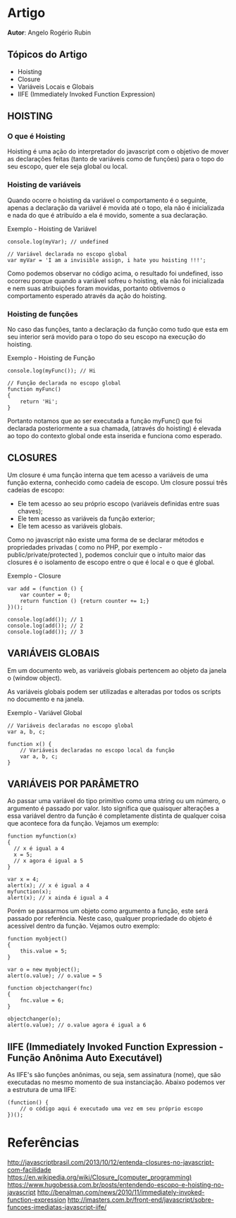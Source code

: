 # Artigo

**Autor**: Angelo Rogério Rubin

## Tópicos do Artigo
* Hoisting
* Closure 
* Variáveis Locais e Globais
* IIFE (Immediately Invoked Function Expression)

## HOISTING

### O que é Hoisting

Hoisting é uma ação do interpretador do javascript com o objetivo de mover as declarações feitas (tanto de variáveis como de funções) para o topo do seu escopo, quer ele seja global ou local.

### Hoisting de variáveis

Quando ocorre o hoisting da variável o comportamento é o seguinte, apenas a declaração da variável é movida até o topo, ela não é inicializada e nada do que é atribuído a ela é movido, somente a sua declaração.

Exemplo - Hoisting de Variável

    console.log(myVar); // undefined

    // Variável declarada no escopo global
	var myVar = 'I am a invisible assign, i hate you hoisting !!!';

Como podemos observar no código acima, o resultado foi undefined, isso ocorreu porque quando a variável sofreu o hoisting, ela não foi inicializada e nem suas atribuições foram movidas, portanto obtivemos o comportamento esperado através da ação do hoisting.

### Hoisting de funções

No caso das funções, tanto a declaração da função como tudo que esta em seu interior será movido para o topo do seu escopo na execução do hoisting.

Exemplo - Hoisting de Função

    console.log(myFunc()); // Hi

	// Função declarada no escopo global
	function myFunc() 
	{ 
	 	return 'Hi'; 
	}

Portanto notamos que ao ser executada a função myFunc() que foi declarada posteriormente a sua chamada, (através do hoisting) é elevada ao topo do contexto global onde esta inserida e funciona como esperado.

## CLOSURES

Um closure é uma função interna que tem acesso a variáveis de uma função externa, conhecido como cadeia de escopo. Um closure possui três cadeias de escopo: 

* Ele tem acesso ao seu próprio escopo (variáveis definidas entre suas chaves);
* Ele tem acesso as variáveis da função exterior;
* Ele tem acesso as variáveis globais.

Como no javascript não existe uma forma de se declarar métodos e propriedades privadas ( como no PHP, por exemplo - public/private/protected ), podemos concluir que o intuíto maior das closures é o isolamento de escopo entre o que é local e o que é global.

Exemplo - Closure

	var add = (function () {
    	var counter = 0;
    	return function () {return counter += 1;}
	})();

	console.log(add()); // 1
	console.log(add()); // 2
	console.log(add()); // 3

## VARIÁVEIS GLOBAIS

Em um documento web, as variáveis globais pertencem ao objeto da janela o (window object).

As variáveis globais podem ser utilizadas e alteradas por todos os scripts no documento e na janela.

Exemplo - Variável Global

	// Variáveis declaradas no escopo global
	var a, b, c;

	function x() {
		// Variáveis declaradas no escopo local da função
		var a, b, c;
	}

## VARIÁVEIS POR PARÂMETRO

Ao passar uma variável do tipo primitivo como uma string ou um número, o argumento é passado por valor. Isto significa que quaisquer alterações a essa variável dentro da função é completamente distinta de qualquer coisa que acontece fora da função. Vejamos um exemplo:

	function myfunction(x)
	{
      // x é igual a 4
      x = 5;
      // x agora é igual a 5
	}

	var x = 4;
	alert(x); // x é igual a 4
	myfunction(x); 
	alert(x); // x ainda é igual a 4


Porém se passarmos um objeto como argumento a função, este será passado por referência. Neste caso, qualquer propriedade do objeto é acessível dentro da função. Vejamos outro exemplo:

	function myobject()
	{
		this.value = 5;
	}

	var o = new myobject();
	alert(o.value); // o.value = 5
	
	function objectchanger(fnc)
	{
		fnc.value = 6;
	}

	objectchanger(o);
	alert(o.value); // o.value agora é igual a 6

## IIFE (Immediately Invoked Function Expression - Função Anônima Auto Executável)

As IIFE's são funções anônimas, ou seja, sem assinatura (nome), que são executadas no mesmo momento de sua instanciação.
Abaixo podemos ver a estrutura de uma IIFE:

	(function() {
  		// o código aqui é executado uma vez em seu próprio escopo
	})();


# Referências

http://javascriptbrasil.com/2013/10/12/entenda-closures-no-javascript-com-facilidade
https://en.wikipedia.org/wiki/Closure_(computer_programming)
https://www.hugobessa.com.br/posts/entendendo-escopo-e-hoisting-no-javascript
http://benalman.com/news/2010/11/immediately-invoked-function-expression
http://imasters.com.br/front-end/javascript/sobre-funcoes-imediatas-javascript-iife/